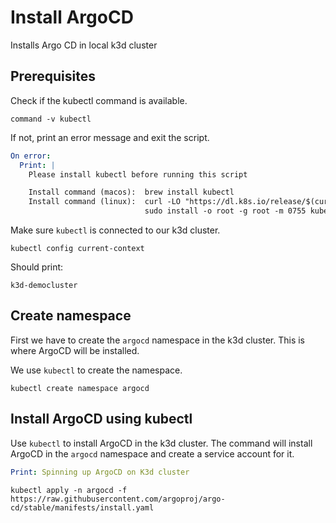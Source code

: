 # Install ArgoCD

Installs Argo CD in local k3d cluster

## Prerequisites

Check if the kubectl command is available.

```shell show_output=false
command -v kubectl
```

If not, print an error message and exit the script.

```yaml instacli
On error:
  Print: |
    Please install kubectl before running this script

    Install command (macos):  brew install kubectl
    Install command (linux):  curl -LO "https://dl.k8s.io/release/$(curl -L -s https://dl.k8s.io/release/stable.txt)/bin/linux/amd64/kubectl"
                              sudo install -o root -g root -m 0755 kubectl /usr/local/bin/kubectl
```

Make sure `kubectl` is connected to our k3d cluster.

```shell
kubectl config current-context
```

Should print:

```output
k3d-democluster
```

## Create namespace

First we have to create the `argocd` namespace in the k3d cluster. This is where ArgoCD will be installed.

We use `kubectl` to create the namespace.

```shell
kubectl create namespace argocd
```

## Install ArgoCD using kubectl

Use `kubectl` to install ArgoCD in the k3d cluster. The command will install ArgoCD in the `argocd` namespace and create a service account for it.

```yaml instacli
Print: Spinning up ArgoCD on K3d cluster
```

```shell show_output=false show_command=true
kubectl apply -n argocd -f https://raw.githubusercontent.com/argoproj/argo-cd/stable/manifests/install.yaml
```
